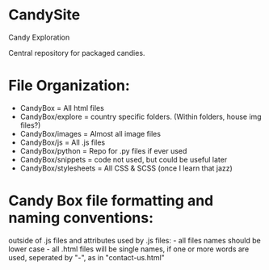 # CandySite
 Candy Exploration
 
 Central repository for packaged candies.
 
 
 # File Organization:
 - CandyBox = All html files
  - CandyBox/explore = country specific folders. (Within folders, house img files?)
  - CandyBox/images = Almost all image files
  - CandyBox/js = All .js files
  - CandyBox/python = Repo for .py files if ever used 
  - CandyBox/snippets = code not used, but could be useful later
  - CandyBox/stylesheets = All CSS & SCSS (once I learn that jazz)
 
 # Candy Box file formatting and naming conventions:
 outside of .js files and attributes used by .js files:
    - all files names should be lower case
    - all .html files will be single names, if one or more words are used, seperated by "-", as in "contact-us.html"
